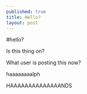 ```yaml
---
published: true
title: Hello?
layout: post
---
```

#hello?

Is this thing on?

What user is posting this now?

haaaaaaaalph

HAAAAAAAAAAAAAANDS
